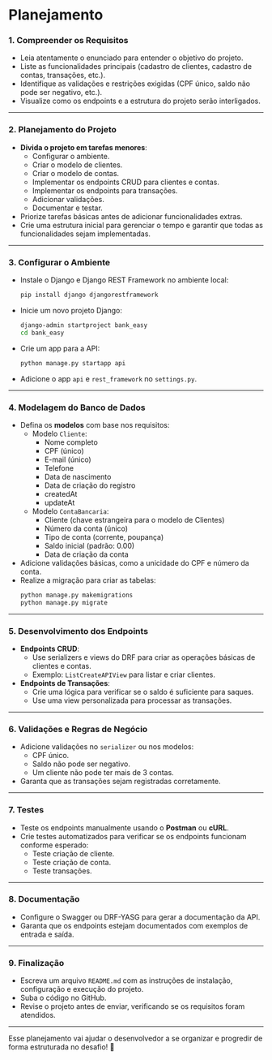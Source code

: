 # Planejamento

### **1. Compreender os Requisitos**
   - Leia atentamente o enunciado para entender o objetivo do projeto.
   - Liste as funcionalidades principais (cadastro de clientes, cadastro de contas, transações, etc.).
   - Identifique as validações e restrições exigidas (CPF único, saldo não pode ser negativo, etc.).
   - Visualize como os endpoints e a estrutura do projeto serão interligados.

---

### **2. Planejamento do Projeto**
   - **Divida o projeto em tarefas menores**:
     - Configurar o ambiente.
     - Criar o modelo de clientes.
     - Criar o modelo de contas.
     - Implementar os endpoints CRUD para clientes e contas.
     - Implementar os endpoints para transações.
     - Adicionar validações.
     - Documentar e testar.
   - Priorize tarefas básicas antes de adicionar funcionalidades extras.
   - Crie uma estrutura inicial para gerenciar o tempo e garantir que todas as funcionalidades sejam implementadas.

---

### **3. Configurar o Ambiente**
   - Instale o Django e Django REST Framework no ambiente local:
     ```bash
     pip install django djangorestframework
     ```
   - Inicie um novo projeto Django:
     ```bash
     django-admin startproject bank_easy
     cd bank_easy
     ```
   - Crie um app para a API:
     ```bash
     python manage.py startapp api
     ```
   - Adicione o app `api` e `rest_framework` no `settings.py`.

---

### **4. Modelagem do Banco de Dados**
   - Defina os **modelos** com base nos requisitos:
     - Modelo `Cliente`:
       - Nome completo
       - CPF (único)
       - E-mail (único)
       - Telefone
       - Data de nascimento
       - Data de criação do registro
       - createdAt
       - updateAt
     - Modelo `ContaBancaria`:
       - Cliente (chave estrangeira para o modelo de Clientes)
       - Número da conta (único)
       - Tipo de conta (corrente, poupança)
       - Saldo inicial (padrão: 0.00)
       - Data de criação da conta
   - Adicione validações básicas, como a unicidade do CPF e número da conta.
   - Realize a migração para criar as tabelas:
     ```bash
     python manage.py makemigrations
     python manage.py migrate
     ```

---

### **5. Desenvolvimento dos Endpoints**
   - **Endpoints CRUD**:
     - Use serializers e views do DRF para criar as operações básicas de clientes e contas.
     - Exemplo: `ListCreateAPIView` para listar e criar clientes.
   - **Endpoints de Transações**:
     - Crie uma lógica para verificar se o saldo é suficiente para saques.
     - Use uma view personalizada para processar as transações.

---

### **6. Validações e Regras de Negócio**
   - Adicione validações no `serializer` ou nos modelos:
     - CPF único.
     - Saldo não pode ser negativo.
     - Um cliente não pode ter mais de 3 contas.
   - Garanta que as transações sejam registradas corretamente.

---

### **7. Testes**
   - Teste os endpoints manualmente usando o **Postman** ou **cURL**.
   - Crie testes automatizados para verificar se os endpoints funcionam conforme esperado:
     - Teste criação de cliente.
     - Teste criação de conta.
     - Teste transações.

---

### **8. Documentação**
   - Configure o Swagger ou DRF-YASG para gerar a documentação da API.
   - Garanta que os endpoints estejam documentados com exemplos de entrada e saída.

---

### **9. Finalização**
   - Escreva um arquivo `README.md` com as instruções de instalação, configuração e execução do projeto.
   - Suba o código no GitHub.
   - Revise o projeto antes de enviar, verificando se os requisitos foram atendidos.

---

Esse planejamento vai ajudar o desenvolvedor a se organizar e progredir de forma estruturada no desafio! 🚀
